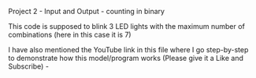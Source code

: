 Project 2 - Input and Output - counting in binary

This code is supposed to blink 3 LED lights with the maximum number of combinations (here in this case it is 7)

I have also mentioned the YouTube link in this file where I go step-by-step to demonstrate how this model/program works (Please give it a Like and Subscribe) - 
